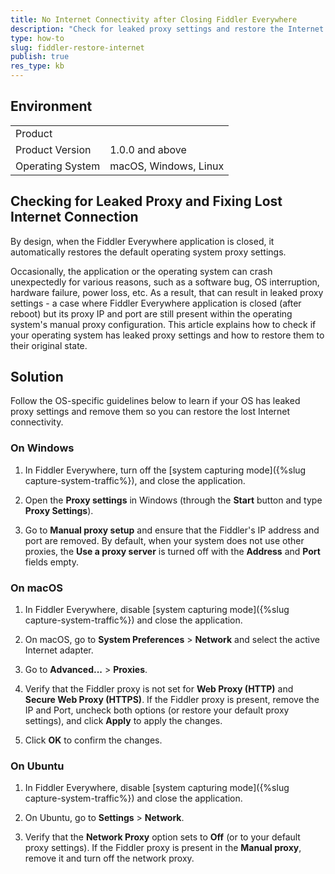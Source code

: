 ```yaml
---
title: No Internet Connectivity after Closing Fiddler Everywhere
description: "Check for leaked proxy settings and restore the Internet connectivity after the Fiddler Everywhere proxy application stops unexpectedly."
type: how-to
slug: fiddler-restore-internet
publish: true
res_type: kb
---
```


## Environment

|   |   |
|---|---|
| Product   |
| Product Version | 1.0.0 and above  |
| Operating System | macOS, Windows, Linux  |

## Checking for Leaked Proxy and Fixing Lost Internet Connection

By design, when the Fiddler Everywhere application is closed, it automatically restores the default operating system proxy settings. 

Occasionally, the application or the operating system can crash unexpectedly for various reasons, such as a software bug, OS interruption, hardware failure, power loss, etc. As a result, that can result in leaked proxy settings - a case where Fiddler Everywhere application is closed (after reboot) but its proxy IP and port are still present within the operating system's manual proxy configuration. This article explains how to check if your operating system has leaked proxy settings and how to restore them to their original state.


## Solution

Follow the OS-specific guidelines below to learn if your OS has leaked proxy settings and remove them so you can restore the lost Internet connectivity.


### On Windows

1. In Fiddler Everywhere, turn off the [system capturing mode]({%slug capture-system-traffic%}), and close the application.

1. Open the **Proxy settings** in Windows (through the **Start** button and type **Proxy Settings**).

1. Go to **Manual proxy setup** and ensure that the Fiddler's IP address and port are removed. By default, when your system does not use other proxies, the **Use a proxy server** is turned off with the **Address** and **Port** fields empty.


### On macOS

1. In Fiddler Everywhere, disable [system capturing mode]({%slug capture-system-traffic%}) and close the application. 

1. On macOS, go to **System Preferences** > **Network** and select the active Internet adapter.

1. Go to **Advanced...** > **Proxies**.

1. Verify that the Fiddler proxy is not set for **Web Proxy (HTTP)** and **Secure Web Proxy (HTTPS)**. If the Fiddler proxy is present, remove the IP and Port, uncheck both options (or restore your default proxy settings), and click **Apply** to apply the changes.

1. Click **OK** to confirm the changes.


### On Ubuntu

1. In Fiddler Everywhere, disable [system capturing mode]({%slug capture-system-traffic%}) and close the application. 

1. On Ubuntu, go to **Settings** > **Network**.

1. Verify that the **Network Proxy** option sets to **Off** (or to your default proxy settings). If the Fiddler proxy is present in the **Manual proxy**, remove it and turn off the network proxy.
